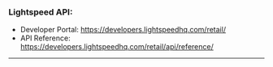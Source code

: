 ### **Lightspeed API:**

- Developer Portal: <https://developers.lightspeedhq.com/retail/>
- API Reference: <https://developers.lightspeedhq.com/retail/api/reference/>

---

